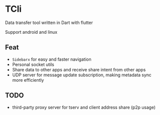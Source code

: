 # TCli

Data transfer tool written in Dart with flutter

Support android and linux

## Feat

- `Sidebarx` for easy and faster navigation
- Personal socket utils
- Share data to other apps and receive share intent from other apps
- UDP server for message update subscription, making metadata sync more efficiently

## TODO

- third-party proxy server for tserv and client address share (p2p usage)

